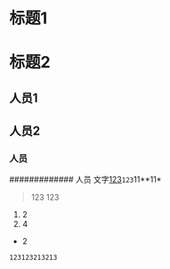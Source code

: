# 标题1
# 标题2
## 人员1
## 人员2
### 人员
############# 人员
文字[123](https://www.baidu.com)`123`11**11*
> 123
> 123
1. 2
2. 4
+ 2
```
123123213213
```
